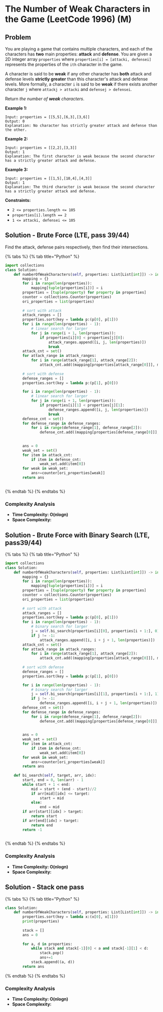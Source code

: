 # The Number of Weak Characters in the Game (LeetCode 1996) (M)

## Problem

You are playing a game that contains multiple characters, and each of the characters has **two** main properties: **attack** and **defense**. You are given a 2D integer array `properties` where `properties[i] = [attacki, defensei]` represents the properties of the `ith` character in the game.

A character is said to be **weak** if any other character has **both** attack and defense levels **strictly greater** than this character's attack and defense levels. More formally, a character `i` is said to be **weak** if there exists another character `j` where `attackj > attacki` and `defensej > defensei`.

Return _the number of **weak** characters_.

**Example 1:**

```
Input: properties = [[5,5],[6,3],[3,6]]
Output: 0
Explanation: No character has strictly greater attack and defense than the other.
```

**Example 2:**

```
Input: properties = [[2,2],[3,3]]
Output: 1
Explanation: The first character is weak because the second character has a strictly greater attack and defense.
```

**Example 3:**

```
Input: properties = [[1,5],[10,4],[4,3]]
Output: 1
Explanation: The third character is weak because the second character has a strictly greater attack and defense.
```

**Constraints:**

* `2 <= properties.length <= 105`
* `properties[i].length == 2`
* `1 <= attacki, defensei <= 105`

## Solution - Brute Force (LTE, pass 39/44)

Find the attack, defense pairs respectively, then find their intersections.&#x20;

{% tabs %}
{% tab title="Python" %}
```python
import collections
class Solution:
    def numberOfWeakCharacters(self, properties: List[List[int]]) -> int:
        mapping = {}
        for i in range(len(properties)):
            mapping[tuple(properties[i])] = i
        properties = [tuple(property) for property in properties]
        counter = collections.Counter(properties)
        ori_properties = list(properties)
        
        # sort with attack
        attack_ranges = []
        properties.sort(key = lambda p:(p[0], p[1]))
        for i in range(len(properties) - 1):
            # linear search for larger
            for j in range(i + 1, len(properties)):
                if properties[i][0] < properties[j][0]:
                    attack_ranges.append([i, j, len(properties)])
                    break
        attack_cnt = set()
        for attack_range in attack_ranges:
            for i in range(attack_range[1], attack_range[2]):
                attack_cnt.add((mapping[properties[attack_range[0]]], mapping[properties[i]]))       
        
        # sort with defense
        defense_ranges = []
        properties.sort(key = lambda p:(p[1], p[0]))

        for i in range(len(properties) - 1):
            # linear search for larger
            for j in range(i + 1, len(properties)):
                if properties[i][1] < properties[j][1]:
                    defense_ranges.append([i, j, len(properties)])
                    break
        defense_cnt = set()
        for defense_range in defense_ranges:
            for i in range(defense_range[1], defense_range[2]):
                defense_cnt.add((mapping[properties[defense_range[0]]], mapping[properties[i]]))   
        
        
        ans = 0
        weak_set = set()
        for item in attack_cnt:
            if item in defense_cnt:
                weak_set.add(item[0])
        for weak in weak_set:
            ans+=counter[ori_properties[weak]]
        return ans
        
```
{% endtab %}
{% endtabs %}

### Complexity Analysis

* **Time Complexity: O(nlogn)**
* **Space Complexity:**&#x20;

## Solution - Brute Force with Binary Search (LTE, pass39/44)

{% tabs %}
{% tab title="Python" %}
```python
import collections
class Solution:
    def numberOfWeakCharacters(self, properties: List[List[int]]) -> int:
        mapping = {}
        for i in range(len(properties)):
            mapping[tuple(properties[i])] = i
        properties = [tuple(property) for property in properties]
        counter = collections.Counter(properties)
        ori_properties = list(properties)
        
        # sort with attack
        attack_ranges = []
        properties.sort(key = lambda p:(p[0], p[1]))
        for i in range(len(properties) - 1):
            # binary search for larger
            j = self.bi_search(properties[i][0], properties[i + 1:], 0)
            if j != -1:
                attack_ranges.append([i, i + j + 1, len(properties)])
        attack_cnt = set()
        for attack_range in attack_ranges:
            for i in range(attack_range[1], attack_range[2]):
                attack_cnt.add((mapping[properties[attack_range[0]]], mapping[properties[i]]))       
        
        # sort with defense
        defense_ranges = []
        properties.sort(key = lambda p:(p[1], p[0]))

        for i in range(len(properties) - 1):
            # binary search for larger
            j = self.bi_search(properties[i][1], properties[i + 1:], 1)
            if j != -1:
                defense_ranges.append([i, i + j + 1, len(properties)])
        defense_cnt = set()
        for defense_range in defense_ranges:
            for i in range(defense_range[1], defense_range[2]):
                defense_cnt.add((mapping[properties[defense_range[0]]], mapping[properties[i]]))   
        
        
        ans = 0
        weak_set = set()
        for item in attack_cnt:
            if item in defense_cnt:
                weak_set.add(item[0])
        for weak in weak_set:
            ans+=counter[ori_properties[weak]]
        return ans
    
    def bi_search(self, target, arr, idx):
        start, end = 0, len(arr) - 1
        while start + 1 < end:
            mid = start + (end - start)//2
            if arr[mid][idx] <= target:
                start = mid
            else:
                end = mid
        if arr[start][idx] > target:
            return start
        if arr[end][idx] > target:
            return end
        return -1
        
```
{% endtab %}
{% endtabs %}

### Complexity Analysis

* **Time Complexity: O(nlogn)**
* **Space Complexity:**&#x20;

## Solution - Stack one pass

{% tabs %}
{% tab title="Python" %}
```python
class Solution:
    def numberOfWeakCharacters(self, properties: List[List[int]]) -> int:
        properties.sort(key = lambda x:(x[0], x[1]))
        print(properties)
        
        stack = []
        ans = 0
        
        for a, d in properties:
            while stack and stack[-1][0] < a and stack[-1][1] < d:
                stack.pop()
                ans+=1
            stack.append((a, d))
        return ans
```
{% endtab %}
{% endtabs %}

### Complexity Analysis

* **Time Complexity: O(nlogn)**
* **Space Complexity:**&#x20;
